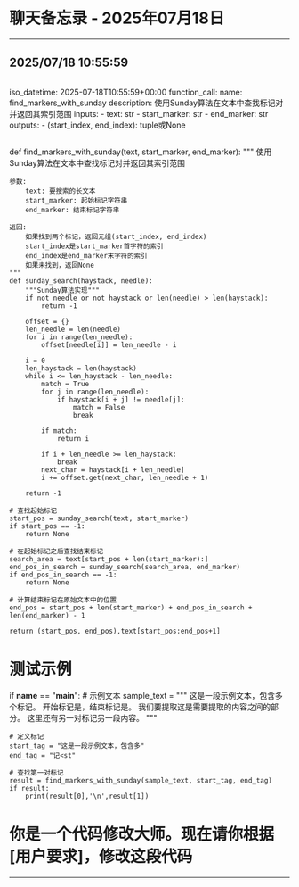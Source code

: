 # 聊天备忘录 - 2025年07月18日

---

## 2025/07/18 10:55:59

```yaml
```
iso_datetime: 2025-07-18T10:55:59+00:00
function_call:
  name: find_markers_with_sunday
  description: 使用Sunday算法在文本中查找标记对并返回其索引范围
  inputs:
    - text: str
    - start_marker: str
    - end_marker: str
  outputs:
    - (start_index, end_index): tuple或None
```
```

def find_markers_with_sunday(text, start_marker, end_marker):
    """
    使用Sunday算法在文本中查找标记对并返回其索引范围
    
    参数:
        text: 要搜索的长文本
        start_marker: 起始标记字符串
        end_marker: 结束标记字符串
        
    返回:
        如果找到两个标记，返回元组(start_index, end_index)
        start_index是start_marker首字符的索引
        end_index是end_marker末字符的索引
        如果未找到，返回None
    """
    def sunday_search(haystack, needle):
        """Sunday算法实现"""
        if not needle or not haystack or len(needle) > len(haystack):
            return -1
        
        offset = {}
        len_needle = len(needle)
        for i in range(len_needle):
            offset[needle[i]] = len_needle - i
        
        i = 0
        len_haystack = len(haystack)
        while i <= len_haystack - len_needle:
            match = True
            for j in range(len_needle):
                if haystack[i + j] != needle[j]:
                    match = False
                    break
            
            if match:
                return i
            
            if i + len_needle >= len_haystack:
                break
            next_char = haystack[i + len_needle]
            i += offset.get(next_char, len_needle + 1)
        
        return -1
    
    # 查找起始标记
    start_pos = sunday_search(text, start_marker)
    if start_pos == -1:
        return None
    
    # 在起始标记之后查找结束标记
    search_area = text[start_pos + len(start_marker):]
    end_pos_in_search = sunday_search(search_area, end_marker)
    if end_pos_in_search == -1:
        return None
    
    # 计算结束标记在原始文本中的位置
    end_pos = start_pos + len(start_marker) + end_pos_in_search + len(end_marker) - 1
    
    return (start_pos, end_pos),text[start_pos:end_pos+1]


# 测试示例
if __name__ == "__main__":
    # 示例文本
    sample_text = """
    这是一段示例文本，包含多个标记。
    开始标记是<start>，结束标记是<end>。
    我们要提取<start>这是需要提取的内容<end>之间的部分。
    这里还有另一对标记<start>另一段内容<end>。
    """
    
    # 定义标记
    start_tag = "这是一段示例文本，包含多"
    end_tag = "记<st"
    
    # 查找第一对标记
    result = find_markers_with_sunday(sample_text, start_tag, end_tag)
    if result:
        print(result[0],'\n',result[1])


# 你是一个代码修改大师。现在请你根据[用户要求]，修改这段代码


---